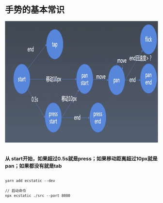 # 手势的基本常识
<img src="./image/手势的基本常识.png" width = "900" height = "400" align=center />  <br><br>


### 从 start开始，如果超过0.5s就是press；如果移动距离超过10px就是pan；如果都没有就是tab


##
```
yarn add ecstatic --dev

// 启动命令
npx ecstatic ./src --port 8080

```